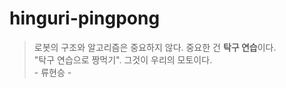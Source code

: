 # hinguri-pingpong
> 로봇의 구조와 알고리즘은 중요하지 않다. 중요한 건 **탁구 연습**이다.  
> "탁구 연습으로 짱먹기". 그것이 우리의 모토이다.  
> \- 류현승 \-
